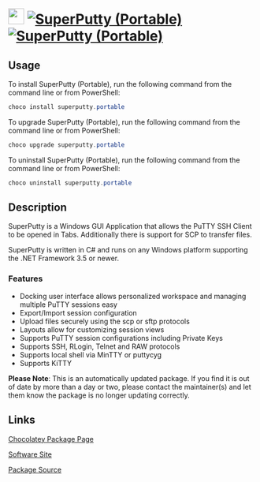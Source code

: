 ﻿# <img src="https://cdn.jsdelivr.net/gh/mkevenaar/chocolatey-packages@16c9865113a11ca6482f97f0092c3482896afe02/icons/superputty.png" width="32" height="32"/> [![SuperPutty (Portable)](https://img.shields.io/chocolatey/v/superputty.portable.svg?label=SuperPutty+(Portable))](https://community.chocolatey.org/packages/superputty.portable) [![SuperPutty (Portable)](https://img.shields.io/chocolatey/dt/superputty.portable.svg)](https://community.chocolatey.org/packages/superputty.portable)

## Usage

To install SuperPutty (Portable), run the following command from the command line or from PowerShell:

```powershell
choco install superputty.portable
```

To upgrade SuperPutty (Portable), run the following command from the command line or from PowerShell:

```powershell
choco upgrade superputty.portable
```

To uninstall SuperPutty (Portable), run the following command from the command line or from PowerShell:

```powershell
choco uninstall superputty.portable
```

## Description

SuperPutty is a Windows GUI Application that allows the PuTTY SSH Client to be opened in Tabs. Additionally there is support for SCP to transfer files.

SuperPutty is written in C# and runs on any Windows platform supporting the .NET Framework 3.5 or newer.

### Features

* Docking user interface allows personalized workspace and managing multiple PuTTY sessions easy
* Export/Import session configuration
* Upload files securely using the scp or sftp protocols
* Layouts allow for customizing session views
* Supports PuTTY session configurations including Private Keys
* Supports SSH, RLogin, Telnet and RAW protocols
* Supports local shell via MinTTY or puttycyg
* Supports KiTTY

**Please Note**: This is an automatically updated package. If you find it is
out of date by more than a day or two, please contact the maintainer(s) and
let them know the package is no longer updating correctly.


## Links

[Chocolatey Package Page](https://community.chocolatey.org/packages/superputty.portable)

[Software Site](https://www.facebook.com/superputty)

[Package Source](https://github.com/mkevenaar/chocolatey-packages/tree/master/automatic/superputty.portable)

